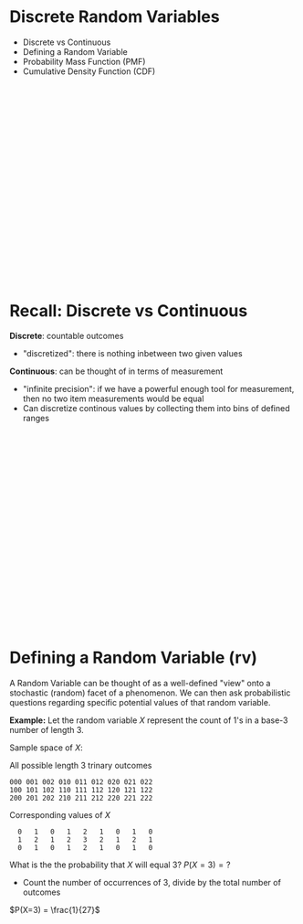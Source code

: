 # Discrete Random Variables
* Discrete vs Continuous
* Defining a Random Variable
* Probability Mass Function (PMF)
* Cumulative Density Function (CDF)


<br><br><br><br><br><br><br><br><br><br><br><br><br>
-----------------------------------------
# Recall: Discrete vs Continuous
**Discrete**: countable outcomes
* "discretized": there is nothing inbetween two given values

**Continuous**: can be thought of in terms of measurement
* "infinite precision": if we have a powerful enough tool for measurement, then no two item measurements would be equal
* Can discretize continous values by collecting them into bins of defined ranges


<br><br><br><br><br><br><br><br><br><br><br><br><br>
-----------------------------------------
# Defining a Random Variable (rv)
A Random Variable can be thought of as a well-defined "view" onto a stochastic (random) facet of a phenomenon. We can then ask probabilistic questions regarding specific potential values of that random variable.

**Example:**
Let the random variable $X$ represent the count of 1's in a base-3 number of length 3. 

Sample space of $X$:

All possible length 3 trinary outcomes
```
000 001 002 010 011 012 020 021 022
100 101 102 110 111 112 120 121 122
200 201 202 210 211 212 220 221 222
```

Corresponding values of $X$
```
  0   1   0   1   2   1   0   1   0
  1   2   1   2   3   2   1   2   1
  0   1   0   1   2   1   0   1   0
```

What is the the probability that $X$ will equal 3?
$P(X=3) = ?$
* Count the number of occurrences of 3, divide by the total number of outcomes

$P(X=3) = \frac{1}{27}$